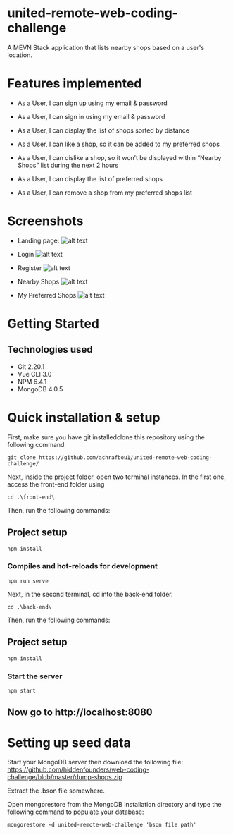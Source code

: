 # united-remote-web-coding-challenge
A MEVN Stack application that lists nearby shops based on a user's location.

# Features implemented
* As a User, I can sign up using my email & password

* As a User, I can sign in using my email & password

* As a User, I can display the list of shops sorted by distance

* As a User, I can like a shop, so it can be added to my preferred shops

* As a User, I can dislike a shop, so it won’t be displayed within “Nearby Shops” list during the next 2 hours

* As a User, I can display the list of preferred shops

* As a User, I can remove a shop from my preferred shops list

# Screenshots
* Landing page:
![alt text](http://prntscr.com/msmvw5)

* Login
![alt text](http://prntscr.com/msmw0y)

* Register
![alt text](http://prntscr.com/msmw7y)

* Nearby Shops
![alt text](http://prntscr.com/msmwge)

* My Preferred Shops
![alt text](http://prntscr.com/msmwng)

# Getting Started
## Technologies used
* Git 2.20.1
* Vue CLI 3.0
* NPM 6.4.1
* MongoDB 4.0.5

# Quick installation & setup
First, make sure you have git installedclone this repository using the following command:
```
git clone https://github.com/achrafbou1/united-remote-web-coding-challenge/
```

Next, inside the project folder, open two terminal instances. In the first one, access the front-end folder using
```
cd .\front-end\
```

Then, run the following commands:

## Project setup
```
npm install
```

### Compiles and hot-reloads for development
```
npm run serve
```

Next, in the second terminal, cd into the back-end folder.
```
cd .\back-end\
```
Then, run the following commands:

## Project setup
```
npm install
```

### Start the server
```
npm start
```
## Now go to http://localhost:8080

# Setting up seed data 

Start your MongoDB server then download the following file: https://github.com/hiddenfounders/web-coding-challenge/blob/master/dump-shops.zip

Extract the .bson file somewhere.

Open mongorestore from the MongoDB installation directory and type the following command to populate your database:
```
mongorestore -d united-remote-web-challenge 'bson file path'
```

